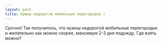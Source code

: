 ```yaml
---
layout: post 
title: Нужны недорогие мобильные перегородки ! 
--- 
```

Срочно! Так получилось, что нужны недорогой мобильные перегородки и желательно как можно скорее, максимум 2-3 дня подожду. Где взять можно?
